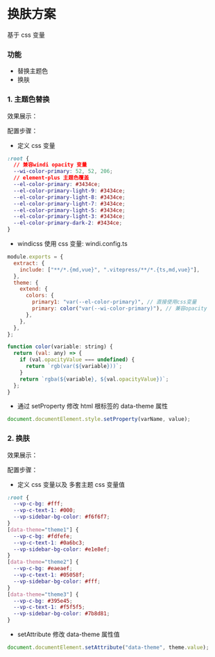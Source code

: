 <!--
 * @Description: 模块名称
 * @Author: ym
 * @Date: 2023-05-10 10:28:54
 * @LastEditTime: 2023-12-05 17:01:26
-->

# 换肤方案

基于 css 变量

### 功能

- 替换主题色
- 换肤

### 1. 主题色替换

效果展示：
<demo src="./index.vue"></demo>

配置步骤：

- 定义 css 变量

```css
:root {
  // 兼容windi opacity 变量
  --wi-color-primary: 52, 52, 206;
  // element-plus 主题色覆盖
  --el-color-primary: #3434ce;
  --el-color-primary-light-9: #3434ce;
  --el-color-primary-light-8: #3434ce;
  --el-color-primary-light-7: #3434ce;
  --el-color-primary-light-5: #3434ce;
  --el-color-primary-light-3: #3434ce;
  --el-color-primary-dark-2: #3434ce;
}
```

- windicss 使用 css 变量: windi.config.ts

```javascript
module.exports = {
  extract: {
    include: ["**/*.{md,vue}", ".vitepress/**/*.{ts,md,vue}"],
  },
  theme: {
    extend: {
      colors: {
        primary1: "var(--el-color-primary)", // 直接使用css变量
        primary: color("var(--wi-color-primary)"), // 兼容opacity
      },
    },
  },
};
```

```javascript
function color(variable: string) {
  return (val: any) => {
    if (val.opacityValue === undefined) {
      return `rgb(var(${variable}))`;
    }
    return `rgba(${variable}, ${val.opacityValue})`;
  };
}
```

- 通过 setProperty 修改 html 根标签的 data-theme 属性

```javascript
document.documentElement.style.setProperty(varName, value);
```

### 2. 换肤

效果展示：
<demo src="./themeChange.vue"></demo>

配置步骤：

- 定义 css 变量以及 多套主题 css 变量值

```css
:root {
  --vp-c-bg: #fff;
  --vp-c-text-1: #000;
  --vp-sidebar-bg-color: #f6f6f7;
}
[data-theme="theme1"] {
  --vp-c-bg: #fdfefe;
  --vp-c-text-1: #0a6bc3;
  --vp-sidebar-bg-color: #e1e8ef;
}
[data-theme="theme2"] {
  --vp-c-bg: #eaeaef;
  --vp-c-text-1: #05058f;
  --vp-sidebar-bg-color: #fff;
}
[data-theme="theme3"] {
  --vp-c-bg: #395e45;
  --vp-c-text-1: #f5f5f5;
  --vp-sidebar-bg-color: #7b8d81;
}
```

- setAttribute 修改 data-theme 属性值

```javascript
document.documentElement.setAttribute("data-theme", theme.value);
```
